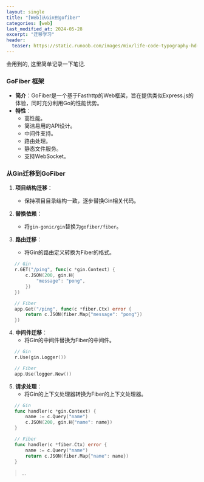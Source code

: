 ```yaml
---
layout: single
title: "[Web]从Gin到gofiber"
categories: [web]
last_modified_at: 2024-05-28
excerpt: "迁移学习"
header:
  teaser: https://static.runoob.com/images/mix/life-code-typography-hd-wallpaper-1920x1080-7168.jpg
---
```


会用到的, 这里简单记录一下笔记.

### GoFiber 框架
- **简介**：GoFiber是一个基于Fasthttp的Web框架，旨在提供类似Express.js的体验，同时充分利用Go的性能优势。
- **特性**：
  - 高性能。
  - 简洁易用的API设计。
  - 中间件支持。
  - 路由处理。
  - 静态文件服务。
  - 支持WebSocket。

### 从Gin迁移到GoFiber

1. **项目结构迁移**：
   - 保持项目目录结构一致，逐步替换Gin相关代码。

2. **替换依赖**：
   - 将`gin-gonic/gin`替换为`gofiber/fiber`。

3. **路由迁移**：
   - 将Gin的路由定义转换为Fiber的格式。
   
```go
   // Gin
   r.GET("/ping", func(c *gin.Context) {
       c.JSON(200, gin.H{
           "message": "pong",
       })
   })

   // Fiber
   app.Get("/ping", func(c *fiber.Ctx) error {
       return c.JSON(fiber.Map{"message": "pong"})
   })
```

4. **中间件迁移**：
   - 将Gin的中间件替换为Fiber的中间件。
  
```go
   // Gin
   r.Use(gin.Logger())

   // Fiber
   app.Use(logger.New())
```

5. **请求处理**：
   - 将Gin的上下文处理器转换为Fiber的上下文处理器。
   
```go
   // Gin
   func handler(c *gin.Context) {
       name := c.Query("name")
       c.JSON(200, gin.H{"name": name})
   }

   // Fiber
   func handler(c *fiber.Ctx) error {
       name := c.Query("name")
       return c.JSON(fiber.Map{"name": name})
   }
 ```

> ...

